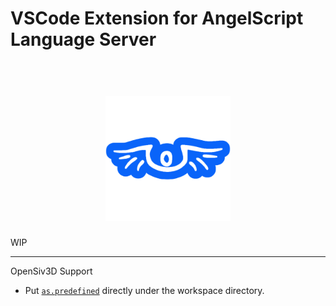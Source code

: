 # VSCode Extension for AngelScript Language Server

<h1 align="center">
  <br>
  <a href="https://www.angelcode.com/angelscript/"><img src="icons\angelscript.png" alt="angelscript" width="200"></a>
  <br>
</h1>

WIP

---

OpenSiv3D Support
- Put [`as.predefined`](./examples/OpenSiv3D/as.predefined) directly under the workspace directory.
